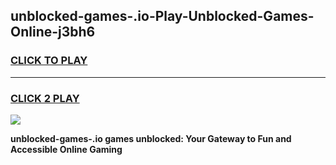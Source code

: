 
## unblocked-games-.io-Play-Unblocked-Games-Online-j3bh6
<h3>
<a href="https://premium76.site?title=unblocked-games-.io&ref=25A">CLICK TO PLAY</a></h3>
<hr>

<h3>
<a href="https://premium76.site?title=unblocked-games-.io&ref=25A">CLICK 2 PLAY</a>
  
</h3>

<a href="https://premium76.site?title=unblocked-games-.io&ref=25A"><img src="https://clearcache.store/games.png"></a>


**unblocked-games-.io games unblocked: Your Gateway to Fun and Accessible Online Gaming**
